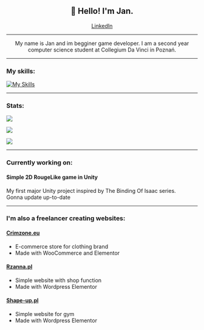 <h2 align="center">👋 Hello! I'm Jan.</h2>

<p align="center"><a href="https://www.linkedin.com/in/jan-kwiatkowski-633215271/">LinkedIn</a></p>


---

<p align="center">My name is Jan and im begginer game developer. I am a second year computer science student at Collegium Da Vinci in Poznań.</p>

---

<h3>My skills:</h3>

[![My Skills](https://skillicons.dev/icons?i=cs,unity,html,js,css,git,wordpress)](https://skillicons.dev)

---

<h3>Stats:</h3>

![](https://github-readme-stats.vercel.app/api?username=kwiatkowskijan&theme=tokyonight&include_all_commits=false&count_private=true) <br>

![](https://github-readme-streak-stats.herokuapp.com/?user=kwiatkowskijan&theme=tokyonight) <br>

![](https://github-readme-stats.vercel.app/api/top-langs/?username=kwiatkowskijan&theme=tokyonight&include_all_commits=false&count_private=true&layout=compact)

---

<h3>Currently working on:</h3>

<h4>Simple 2D RougeLike game in Unity</h4>
<p>My first major Unity project inspired by The Binding Of Isaac series.
<br>
Gonna update up-to-date
</p>

---

<h3>I'm also a freelancer creating websites:</h3>

<h4><a href="https://crimzone.eu">Crimzone.eu</a></h4>
<ul>
<li>E-commerce store for clothing brand</li>
<li>Made with WooCommerce and Elementor</li>
</ul>

<h4><a href="https://rzanna.pl">Rzanna.pl</a></h4>
<ul>
<li>Simple website with shop function</li>
<li>Made with Wordpress Elementor</li>
</ul>

<h4><a href="https://shape-up.pl">Shape-up.pl</a></h4>
<ul>
<li>Simple website for gym</li>
<li>Made with Wordpress Elementor</li>
</ul>
